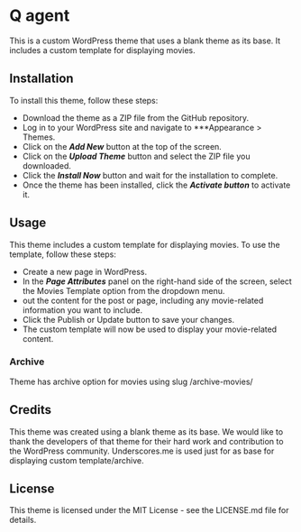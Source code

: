 
# Q agent 
This is a custom WordPress theme that uses a blank theme as its base. It includes a custom template for displaying movies.

## Installation
To install this theme, follow these steps:

* Download the theme as a ZIP file from the GitHub repository.
* Log in to your WordPress site and navigate to ***Appearance > Themes.
* Click on the ***Add New*** button at the top of the screen.
* Click on the ***Upload Theme*** button and select the ZIP file you downloaded.
* Click the ***Install Now*** button and wait for the installation to complete.
* Once the theme has been installed, click the ***Activate button*** to activate it.

## Usage
This theme includes a custom template for displaying movies. To use the template, follow these steps:

* Create a new page in WordPress.
* In the ***Page Attributes*** panel on the right-hand side of the screen, select the Movies Template option from the dropdown menu.
* out the content for the post or page, including any movie-related information you want to include.
* Click the Publish or Update button to save your changes.
* The custom template will now be used to display your movie-related content.
 
### Archive 
 Theme has archive option for movies using slug /archive-movies/

## Credits
This theme was created using a blank theme as its base. We would like to thank the developers of that theme for their hard work and contribution to the WordPress community. Underscores.me is used just for as base for displaying custom template/archive.

## License
This theme is licensed under the MIT License - see the LICENSE.md file for details.




